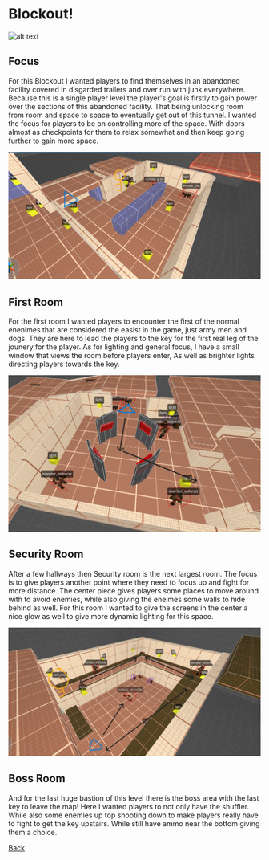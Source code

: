 # Blockout!
![alt text](thedepthsquake/Images/FirstRoomFirstLayout.png "Blockout Version of Single-PLayer Quake Map")

## Focus
For this Blockout I wanted players to find themselves in an abandoned facility covered in disgarded trailers and over run with junk everywhere. 
Because this is a single player level the player's goal is firstly to gain power over the sections of this abandoned facility. That being unlocking room from room and space to space to eventually
get out of this tunnel. I wanted the focus for players to be on controlling more of the space. With doors almost as checkpoints for them to relax somewhat and then keep going further to gain more space.

![alt text](https://github.com/Maleahristau/thedepthsquake/blob/main/Images/FirstRoomFirstLayout.png "First Room Blockout Version of Single-PLayer Quake Map")

## First Room

For the first room I wanted players to encounter the first of the normal enenimes that are considered the easist in the game, just army men and dogs. 
They are here to lead the players to the key for the first real leg of the jounery for the player. As for lighting and general focus, I have a small window that views the room before players enter,
As well as brighter lights directing players towards the key.

![alt text](https://github.com/Maleahristau/thedepthsquake/blob/main/Images/SecurityLayoutFirst.png "First Secruity Blockout Version of Single-PLayer Quake Map")

## Security Room

After a few hallways then Security room is the next largest room. The focus is to give players another point where they need to focus up and fight for more distance.
The center piece gives players some places to move around with to avoid enemies, while also giving the eneimes some walls to hide behind as well.
For this room I wanted to give the screens in the center a nice glow as well to give more dynamic lighting for this space.

![alt text](https://github.com/Maleahristau/thedepthsquake/blob/main/Images/BossLayoutFirst.png "First Boss Blockout Version of Single-PLayer Quake Map")

## Boss Room

And for the last huge bastion of this level there is the boss area with the last key to leave the map! Here I wanted players to not only have the shuffler. 
While also some enemies up top shooting down to make players really have to fight to get the key upstairs. While still have ammo near the bottom giving them a choice.

[Back](https://github.com/Maleahristau/thedepthsquake/blob/main/README.md "Main Page-Readme")
